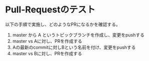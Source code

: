 # Pull-Requestのテスト

以下の手順で実施し、どのようなPRになるかを確認する。

1. master から A というトピックブランチを作成し、変更をpushする
2. master vs Aに対し、PRを作成する
3. Aの最新のcommitに対しBという名前を付け、変更をpushする
4. master vs Bに対し、PRを作成する

